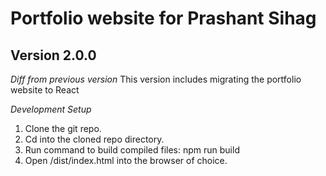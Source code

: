 # Portfolio website for Prashant Sihag
## Version 2.0.0 

*Diff from previous version*
This version includes migrating the portfolio website to React

*Development Setup*
1. Clone the git repo.
2. Cd into the cloned repo directory.
3. Run command to build compiled files: npm run build
4. Open /dist/index.html into the browser of choice.
